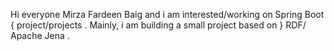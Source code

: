 Hi everyone <my name is> Mirza Fardeen Baig and i am interested/working on Spring Boot {
  project/projects . Mainly, i am building a small project based on } RDF/ Apache Jena . 
